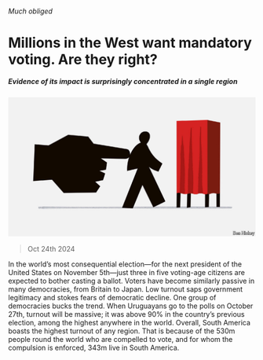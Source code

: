 ###### Much obliged

# Millions in the West want mandatory voting. Are they right? 

##### Evidence of its impact is surprisingly concentrated in a single region 

![image](images/20241026_AMD001.jpg) 

> Oct 24th 2024 

In the world’s most consequential election—for the next president of the United States on November 5th—just three in five voting-age citizens are expected to bother casting a ballot. Voters have become similarly passive in many democracies, from Britain to Japan. Low turnout saps government legitimacy and stokes fears of democratic decline. One group of democracies bucks the trend. When Uruguayans go to the polls on October 27th, turnout will be massive; it was above 90% in the country’s previous election, among the highest anywhere in the world. Overall, South America boasts the highest turnout of any region. That is because of the 530m people round the world who are compelled to vote, and for whom the compulsion is enforced, 343m live in South America.

